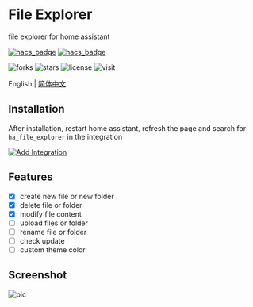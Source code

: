 # File Explorer

file explorer for home assistant

[![hacs_badge](https://img.shields.io/badge/Home-Assistant-%23049cdb)](https://www.home-assistant.io/)
[![hacs_badge](https://img.shields.io/badge/HACS-Custom-41BDF5.svg)](https://github.com/hacs/integration)

![forks](https://img.shields.io/github/forks/shaonianzhentan/ha_file_explorer)
![stars](https://img.shields.io/github/stars/shaonianzhentan/ha_file_explorer)
![license](https://img.shields.io/github/license/shaonianzhentan/ha_file_explorer)
![visit](https://visitor-badge.laobi.icu/badge?page_id=shaonianzhentan.ha_file_explorer&left_text=visit)

English | [简体中文](README.zh.md)

## Installation

After installation, restart home assistant, refresh the page and search for `ha_file_explorer` in the integration

[![Add Integration](https://my.home-assistant.io/badges/config_flow_start.svg)](https://my.home-assistant.io/redirect/config_flow_start?domain=ha_file_explorer)

## Features

- [x] create new file or new folder
- [x] delete file or folder
- [x] modify file content
- [ ] upload files or folder
- [ ] rename file or folder
- [ ] check update
- [ ] custom theme color

## Screenshot

![pic](https://cdn.jsdelivr.net/gh/shaonianzhentan/image@main/ha_file_explorer/ha_file_explorer.png)
